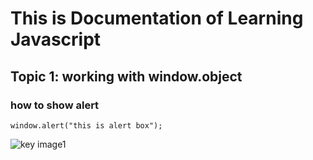 # This is Documentation of Learning Javascript
## Topic 1: working with window.object
### how to show alert
~~~
window.alert("this is alert box");
~~~

![key image1](https://user-images.githubusercontent.com/95132299/143728598-7aa3a696-26fa-4b15-84bc-5b48b0fa4e76.jpg)


